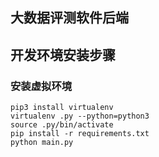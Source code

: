 ## 大数据评测软件后端

## 开发环境安装步骤

### 安装虚拟环境
```
pip3 install virtualenv
virtualenv .py --python=python3
source .py/bin/activate
pip install -r requirements.txt
python main.py
```

